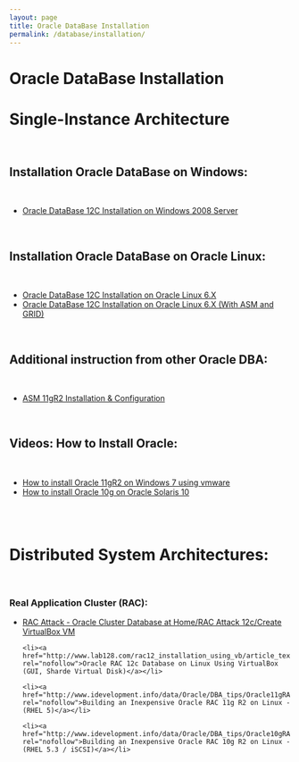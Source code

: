 ```yaml
---
layout: page
title: Oracle DataBase Installation
permalink: /database/installation/
---
```


# Oracle DataBase Installation


# Single-Instance Architecture

<br/>

## Installation Oracle DataBase on Windows:

<br/>

<ul>
	<li><a href="/database/installation/single-instance/simple/windows/2008/oracle/12.1/">Oracle DataBase 12C Installation on Windows 2008 Server</a></li>
</ul>


<br/>

## Installation Oracle DataBase on Oracle Linux:

<br/>

<ul>
	<li><a href="/database/installation/single-instance/simple/linux/6.7/oracle/12.1/">Oracle DataBase 12C Installation on Oracle Linux 6.X</a></li>
	<li><a href="/database/installation/single/asm/linux/6.7/oracle/12.1/">Oracle DataBase 12C Installation on Oracle Linux 6.X (With ASM and GRID)</a></li>

</ul>


<br/>

## Additional instruction from other Oracle DBA:

<br/>

<ul>
	<li><a href="http://www.scribd.com/fullscreen/76670992?access_key=key-1i65ejvnkmk2b4810nao">ASM 11gR2 Installation & Configuration</a></li>
</ul>





<br/>

## Videos: How to Install Oracle:

<br/>

<ul>
	<li><a href="http://vimeo.com/15590578">How to install Oracle 11gR2 on Windows 7 using vmware</a></li>
	<li><a href="http://vimeo.com/17254090">How to install Oracle 10g on Oracle Solaris 10</a></li>

</ul>


<br/><br/>

# Distributed System Architectures:


<br/>

### Real Application Cluster (RAC):

<ul>
	<li><a href="https://en.wikibooks.org/wiki/RAC_Attack_-_Oracle_Cluster_Database_at_Home/RAC_Attack_12c/Create_VirtualBox_VM" rel="nofollow">RAC Attack - Oracle Cluster Database at Home/RAC Attack 12c/Create VirtualBox VM</a></li>

	<li><a href="http://www.lab128.com/rac12_installation_using_vb/article_text.html" rel="nofollow">Oracle RAC 12c Database on Linux Using VirtualBox (GUI, Sharde Virtual Disk)</a></li>

	<li><a href="http://www.idevelopment.info/data/Oracle/DBA_tips/Oracle11gRAC/CLUSTER_12.shtml" rel="nofollow">Building an Inexpensive Oracle RAC 11g R2 on Linux - (RHEL 5)</a></li>

	<li><a href="http://www.idevelopment.info/data/Oracle/DBA_tips/Oracle10gRAC/CLUSTER_12.shtml" rel="nofollow">Building an Inexpensive Oracle RAC 10g R2 on Linux - (RHEL 5.3 / iSCSI)</a></li>

</ul>
